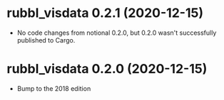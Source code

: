 # rubbl_visdata 0.2.1 (2020-12-15)

- No code changes from notional 0.2.0, but 0.2.0 wasn't successfully published
  to Cargo.

# rubbl_visdata 0.2.0 (2020-12-15)

- Bump to the 2018 edition

